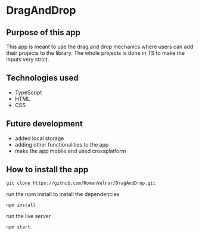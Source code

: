 # DragAndDrop
## Purpose of this app
This app is meant to use the drag and drop mechanics where users can add their projects to the library. The whole projects is done in TS to make the inputs very strict.

## Technologies used
- TypeScript 
- HTML 
- CSS

## Future development
- added local storage 
- adding other functionalities to the app
- make the app mobile and used crossplatform


## How to install the app

```
git clone https://github.com/RomanVelnar/DragAndDrop.git
```

run the npm install to install the dependencies
```
npm install
```

run the live server 
```
npm start
```
